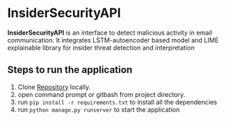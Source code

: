 # InsiderSecurityAPI
**InsiderSecurityAPI** is an interface to detect malicious activity in email communication. It integrates LSTM-autoencoder based model and LIME explainable library for insider threat detection and interpretation

## Steps to run the application
1. Clone [Repository](https://github.com/athul-narayanan/insidersecurityapi.git) locally.
2. open command prompt or gitbash from project directory.
3. run ```pip install -r requirements.txt``` to install all the dependencies
4. run ```python manage.py runserver``` to start the application
